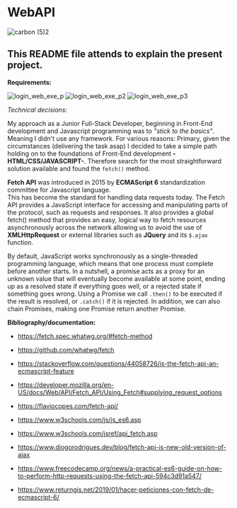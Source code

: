 # WebAPI

![carbon (5)2](https://user-images.githubusercontent.com/85719559/210292678-5cb8f2a5-cfc1-49ee-814d-d96869c8afd4.png)

## This README file attends to explain the present project.

**Requirements:**

![login_web_exe_p](https://user-images.githubusercontent.com/85719559/210293125-45a98622-12c4-4c2b-b655-2c525e925dd0.jpg)
![login_web_exe_p2](https://user-images.githubusercontent.com/85719559/210293380-cec180a1-d188-42fb-822a-efdd943b9327.jpg)
![login_web_exe_p3](https://user-images.githubusercontent.com/85719559/210299706-15adb2d9-a0f9-450a-a92c-5d5f2bc94028.jpg)

*Technical decisions:*

My approach as a Junior Full-Stack Developer, beginning in Front-End development
and Javascript programming was to *"stick to the basics"*. 
Meaning I didn't use any framework. For various reasons:
Primary, given the circumstances (delivering the task asap) I decided to take a simple path holding on
to the foundations of Front-End development **-HTML/CSS/JAVASCRIPT-**. 
Therefore search for the most straightforward solution available and found the `fetch()` method.

**Fetch API** was introduced in 2015 by **ECMAScript 6** standardization committee for Javascript language.  
This has become the standard for handling data requests today. 
The Fetch API provides a JavaScript interface for accessing and manipulating parts of the protocol,
such as requests and responses. It also provides a global fetch() method that provides an easy,
logical way to fetch resources asynchronously across the network allowing us to avoid the use of
**XMLHttpRequest** or external libraries such as **JQuery** and its `$.ajax` function.

By default, JavaScript works synchronously as a single-threaded programming language, which means that
one process must complete before another starts.
In a nutshell, a promise acts as a proxy for an unknown value that will eventually become available
at some point, ending up as a resolved state if everything goes well, or a rejected state if something goes wrong.
Using a Promise we call `.then()` to be executed if the result is resolved, or `.catch()` if it is rejected.
In addition, we can also chain Promises, making one Promise return another Promise.

**Bibliography/documentation:**

- https://fetch.spec.whatwg.org/#fetch-method

- https://github.com/whatwg/fetch

- https://stackoverflow.com/questions/44058726/is-the-fetch-api-an-ecmascript-feature

- https://developer.mozilla.org/en-US/docs/Web/API/Fetch_API/Using_Fetch#supplying_request_options

- https://flaviocopes.com/fetch-api/

- https://www.w3schools.com/js/js_es6.asp

- https://www.w3schools.com/jsref/api_fetch.asp

- https://www.diogorodrigues.dev/blog/fetch-api-is-new-old-version-of-ajax

- https://www.freecodecamp.org/news/a-practical-es6-guide-on-how-to-perform-http-requests-using-the-fetch-api-594c3d91a547/

- https://www.returngis.net/2019/01/hacer-peticiones-con-fetch-de-ecmascript-6/

